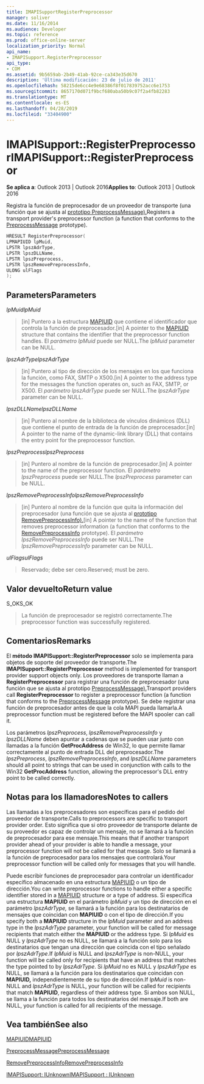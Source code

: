 ```yaml
---
title: IMAPISupportRegisterPreprocessor
manager: soliver
ms.date: 11/16/2014
ms.audience: Developer
ms.topic: reference
ms.prod: office-online-server
localization_priority: Normal
api_name:
- IMAPISupport.RegisterPreprocessor
api_type:
- COM
ms.assetid: 9b5659ab-2b49-41ab-92ce-ca343e35d670
description: 'Última modificación: 23 de julio de 2011'
ms.openlocfilehash: 58215de6cc4e9e68386f8f017839752acc6e1753
ms.sourcegitcommit: 8657170d071f9bcf680aba50b9c07f2a4fb82283
ms.translationtype: MT
ms.contentlocale: es-ES
ms.lasthandoff: 04/28/2019
ms.locfileid: "33404900"
---
```

# <a name="imapisupportregisterpreprocessor"></a><span data-ttu-id="09e97-103">IMAPISupport::RegisterPreprocessor</span><span class="sxs-lookup"><span data-stu-id="09e97-103">IMAPISupport::RegisterPreprocessor</span></span>

  
  
<span data-ttu-id="09e97-104">**Se aplica a**: Outlook 2013 | Outlook 2016</span><span class="sxs-lookup"><span data-stu-id="09e97-104">**Applies to**: Outlook 2013 | Outlook 2016</span></span> 
  
<span data-ttu-id="09e97-105">Registra la función de preprocesador de un proveedor de transporte (una función que se ajusta al [prototipo PreprocessMessage).](preprocessmessage.md)</span><span class="sxs-lookup"><span data-stu-id="09e97-105">Registers a transport provider's preprocessor function (a function that conforms to the [PreprocessMessage](preprocessmessage.md) prototype).</span></span> 
  
```cpp
HRESULT RegisterPreprocessor(
LPMAPIUID lpMuid,
LPSTR lpszAdrType,
LPSTR lpszDLLName,
LPSTR lpszPreprocess,
LPSTR lpszRemovePreprocessInfo,
ULONG ulFlags
);
```

## <a name="parameters"></a><span data-ttu-id="09e97-106">Parameters</span><span class="sxs-lookup"><span data-stu-id="09e97-106">Parameters</span></span>

 <span data-ttu-id="09e97-107">_lpMuid_</span><span class="sxs-lookup"><span data-stu-id="09e97-107">_lpMuid_</span></span>
  
> <span data-ttu-id="09e97-108">[in] Puntero a la estructura [MAPIUID](mapiuid.md) que contiene el identificador que controla la función de preprocesador.</span><span class="sxs-lookup"><span data-stu-id="09e97-108">[in] A pointer to the [MAPIUID](mapiuid.md) structure that contains the identifier that the preprocessor function handles.</span></span> <span data-ttu-id="09e97-109">El  _parámetro lpMuid_ puede ser NULL.</span><span class="sxs-lookup"><span data-stu-id="09e97-109">The  _lpMuid_ parameter can be NULL.</span></span> 
    
 <span data-ttu-id="09e97-110">_lpszAdrType_</span><span class="sxs-lookup"><span data-stu-id="09e97-110">_lpszAdrType_</span></span>
  
> <span data-ttu-id="09e97-111">[in] Puntero al tipo de dirección de los mensajes en los que funciona la función, como FAX, SMTP o X500.</span><span class="sxs-lookup"><span data-stu-id="09e97-111">[in] A pointer to the address type for the messages the function operates on, such as FAX, SMTP, or X500.</span></span> <span data-ttu-id="09e97-112">El  _parámetro lpszAdrType_ puede ser NULL.</span><span class="sxs-lookup"><span data-stu-id="09e97-112">The  _lpszAdrType_ parameter can be NULL.</span></span> 
    
 <span data-ttu-id="09e97-113">_lpszDLLName_</span><span class="sxs-lookup"><span data-stu-id="09e97-113">_lpszDLLName_</span></span>
  
> <span data-ttu-id="09e97-114">[in] Puntero al nombre de la biblioteca de vínculos dinámicos (DLL) que contiene el punto de entrada de la función de preprocesador.</span><span class="sxs-lookup"><span data-stu-id="09e97-114">[in] A pointer to the name of the dynamic-link library (DLL) that contains the entry point for the preprocessor function.</span></span>
    
 <span data-ttu-id="09e97-115">_lpszPreprocess_</span><span class="sxs-lookup"><span data-stu-id="09e97-115">_lpszPreprocess_</span></span>
  
> <span data-ttu-id="09e97-116">[in] Puntero al nombre de la función de preprocesador.</span><span class="sxs-lookup"><span data-stu-id="09e97-116">[in] A pointer to the name of the preprocessor function.</span></span> <span data-ttu-id="09e97-117">El  _parámetro lpszPreprocess_ puede ser NULL.</span><span class="sxs-lookup"><span data-stu-id="09e97-117">The  _lpszPreprocess_ parameter can be NULL.</span></span> 
    
 <span data-ttu-id="09e97-118">_lpszRemovePreprocessInfo_</span><span class="sxs-lookup"><span data-stu-id="09e97-118">_lpszRemovePreprocessInfo_</span></span>
  
> <span data-ttu-id="09e97-119">[in] Puntero al nombre de la función que quita la información del preprocesador (una función que se ajusta al [prototipo RemovePreprocessInfo).](removepreprocessinfo.md)</span><span class="sxs-lookup"><span data-stu-id="09e97-119">[in] A pointer to the name of the function that removes preprocessor information (a function that conforms to the [RemovePreprocessInfo](removepreprocessinfo.md) prototype).</span></span> <span data-ttu-id="09e97-120">El  _parámetro lpszRemovePreprocessInfo_ puede ser NULL.</span><span class="sxs-lookup"><span data-stu-id="09e97-120">The  _lpszRemovePreprocessInfo_ parameter can be NULL.</span></span> 
    
 <span data-ttu-id="09e97-121">_ulFlags_</span><span class="sxs-lookup"><span data-stu-id="09e97-121">_ulFlags_</span></span>
  
> <span data-ttu-id="09e97-122">Reservado; debe ser cero.</span><span class="sxs-lookup"><span data-stu-id="09e97-122">Reserved; must be zero.</span></span>
    
## <a name="return-value"></a><span data-ttu-id="09e97-123">Valor devuelto</span><span class="sxs-lookup"><span data-stu-id="09e97-123">Return value</span></span>

<span data-ttu-id="09e97-124">S_OK</span><span class="sxs-lookup"><span data-stu-id="09e97-124">S_OK</span></span> 
  
> <span data-ttu-id="09e97-125">La función de preprocesador se registró correctamente.</span><span class="sxs-lookup"><span data-stu-id="09e97-125">The preprocessor function was successfully registered.</span></span>
    
## <a name="remarks"></a><span data-ttu-id="09e97-126">Comentarios</span><span class="sxs-lookup"><span data-stu-id="09e97-126">Remarks</span></span>

<span data-ttu-id="09e97-127">El **método IMAPISupport::RegisterPreprocessor** solo se implementa para objetos de soporte del proveedor de transporte.</span><span class="sxs-lookup"><span data-stu-id="09e97-127">The **IMAPISupport::RegisterPreprocessor** method is implemented for transport provider support objects only.</span></span> <span data-ttu-id="09e97-128">Los proveedores de transporte llaman a **RegisterPreprocessor** para registrar una función de preprocesador (una función que se ajusta al prototipo [PreprocessMessage).](preprocessmessage.md)</span><span class="sxs-lookup"><span data-stu-id="09e97-128">Transport providers call **RegisterPreprocessor** to register a preprocessor function (a function that conforms to the [PreprocessMessage](preprocessmessage.md) prototype).</span></span> <span data-ttu-id="09e97-129">Se debe registrar una función de preprocesador antes de que la cola MAPI pueda llamarla.</span><span class="sxs-lookup"><span data-stu-id="09e97-129">A preprocessor function must be registered before the MAPI spooler can call it.</span></span> 
  
<span data-ttu-id="09e97-130">Los parámetros  _lpszPreprocess_,  _lpszRemovePreprocessInfo_ y  _lpszDLLName_ deben apuntar a cadenas que se pueden usar junto con llamadas a la función **GetProcAddress** de Win32, lo que permite llamar correctamente al punto de entrada DLL del preprocesador.</span><span class="sxs-lookup"><span data-stu-id="09e97-130">The  _lpszPreprocess_,  _lpszRemovePreprocessInfo_, and  _lpszDLLName_ parameters should all point to strings that can be used in conjunction with calls to the Win32 **GetProcAddress** function, allowing the preprocessor's DLL entry point to be called correctly.</span></span> 
  
## <a name="notes-to-callers"></a><span data-ttu-id="09e97-131">Notas para los llamadores</span><span class="sxs-lookup"><span data-stu-id="09e97-131">Notes to callers</span></span>

<span data-ttu-id="09e97-132">Las llamadas a los preprocesadores son específicas para el pedido del proveedor de transporte.</span><span class="sxs-lookup"><span data-stu-id="09e97-132">Calls to preprocessors are specific to transport provider order.</span></span> <span data-ttu-id="09e97-133">Esto significa que si otro proveedor de transporte delante de su proveedor es capaz de controlar un mensaje, no se llamará a la función de preprocesador para ese mensaje.</span><span class="sxs-lookup"><span data-stu-id="09e97-133">This means that if another transport provider ahead of your provider is able to handle a message, your preprocessor function will not be called for that message.</span></span> <span data-ttu-id="09e97-134">Solo se llamará a la función de preprocesador para los mensajes que controlará.</span><span class="sxs-lookup"><span data-stu-id="09e97-134">Your preprocessor function will be called only for messages that you will handle.</span></span>
  
<span data-ttu-id="09e97-135">Puede escribir funciones de preprocesador para controlar un identificador específico almacenado en una estructura [MAPIUID](mapiuid.md) o un tipo de dirección.</span><span class="sxs-lookup"><span data-stu-id="09e97-135">You can write preprocessor functions to handle either a specific identifier stored in a [MAPIUID](mapiuid.md) structure or a type of address.</span></span> <span data-ttu-id="09e97-136">Si especifica una estructura **MAPIUID** en el parámetro  _lpMuid_ y un tipo de dirección en el parámetro  _lpszAdrType,_ se llamará a la función para los destinatarios de mensajes que coincidan con **MAPIUID** o con el tipo de dirección.</span><span class="sxs-lookup"><span data-stu-id="09e97-136">If you specify both a **MAPIUID** structure in the  _lpMuid_ parameter and an address type in the  _lpszAdrType_ parameter, your function will be called for message recipients that match either the **MAPIUID** or the address type.</span></span> <span data-ttu-id="09e97-137">Si  _lpMuid_ es NULL y  _lpszAdrType_ no es NULL, se llamará a la función solo para los destinatarios que tengan una dirección que coincida con el tipo señalado por  _lpszAdrType_.</span><span class="sxs-lookup"><span data-stu-id="09e97-137">If  _lpMuid_ is NULL and  _lpszAdrType_ is non-NULL, your function will be called only for recipients that have an address that matches the type pointed to by  _lpszAdrType_.</span></span> <span data-ttu-id="09e97-138">Si  _lpMuid_ no es NULL y  _lpszAdrType_ es NULL, se llamará a la función para los destinatarios que coincidan con **MAPIUID,** independientemente de su tipo de dirección.</span><span class="sxs-lookup"><span data-stu-id="09e97-138">If  _lpMuid_ is non-NULL and  _lpszAdrType_ is NULL, your function will be called for recipients that match **MAPIUID**, regardless of their address type.</span></span> <span data-ttu-id="09e97-139">Si ambos son NULL, se llama a la función para todos los destinatarios del mensaje.</span><span class="sxs-lookup"><span data-stu-id="09e97-139">If both are NULL, your function is called for all recipients of the message.</span></span>
  
## <a name="see-also"></a><span data-ttu-id="09e97-140">Vea también</span><span class="sxs-lookup"><span data-stu-id="09e97-140">See also</span></span>



[<span data-ttu-id="09e97-141">MAPIUID</span><span class="sxs-lookup"><span data-stu-id="09e97-141">MAPIUID</span></span>](mapiuid.md)
  
[<span data-ttu-id="09e97-142">PreprocessMessage</span><span class="sxs-lookup"><span data-stu-id="09e97-142">PreprocessMessage</span></span>](preprocessmessage.md)
  
[<span data-ttu-id="09e97-143">RemovePreprocessInfo</span><span class="sxs-lookup"><span data-stu-id="09e97-143">RemovePreprocessInfo</span></span>](removepreprocessinfo.md)
  
[<span data-ttu-id="09e97-144">IMAPISupport: IUnknown</span><span class="sxs-lookup"><span data-stu-id="09e97-144">IMAPISupport : IUnknown</span></span>](imapisupportiunknown.md)

